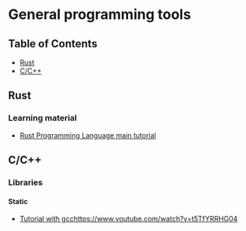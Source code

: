 # General programming tools

## Table of Contents

* [Rust](#rust)
* [C/C++](#c/c++)



## Rust

### Learning material

- [Rust Programming Language main tutorial](https://doc.rust-lang.org/book/title-page.html)

## C/C++

### Libraries

#### Static

- [Tutorial with gcc]()https://www.youtube.com/watch?v=t5TfYRRHG04